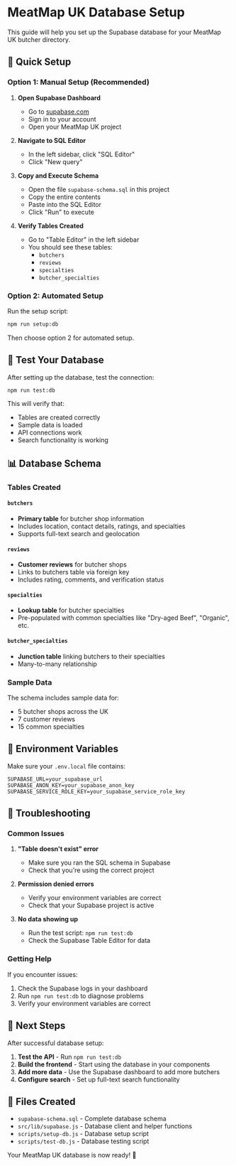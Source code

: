 # MeatMap UK Database Setup

This guide will help you set up the Supabase database for your MeatMap UK butcher directory.

## 🚀 Quick Setup

### Option 1: Manual Setup (Recommended)

1. **Open Supabase Dashboard**
   - Go to [supabase.com](https://supabase.com)
   - Sign in to your account
   - Open your MeatMap UK project

2. **Navigate to SQL Editor**
   - In the left sidebar, click "SQL Editor"
   - Click "New query"

3. **Copy and Execute Schema**
   - Open the file `supabase-schema.sql` in this project
   - Copy the entire contents
   - Paste into the SQL Editor
   - Click "Run" to execute

4. **Verify Tables Created**
   - Go to "Table Editor" in the left sidebar
   - You should see these tables:
     - `butchers`
     - `reviews`
     - `specialties`
     - `butcher_specialties`

### Option 2: Automated Setup

Run the setup script:
```bash
npm run setup:db
```

Then choose option 2 for automated setup.

## 🧪 Test Your Database

After setting up the database, test the connection:

```bash
npm run test:db
```

This will verify that:
- Tables are created correctly
- Sample data is loaded
- API connections work
- Search functionality is working

## 📊 Database Schema

### Tables Created

#### `butchers`
- **Primary table** for butcher shop information
- Includes location, contact details, ratings, and specialties
- Supports full-text search and geolocation

#### `reviews`
- **Customer reviews** for butcher shops
- Links to butchers table via foreign key
- Includes rating, comments, and verification status

#### `specialties`
- **Lookup table** for butcher specialties
- Pre-populated with common specialties like "Dry-aged Beef", "Organic", etc.

#### `butcher_specialties`
- **Junction table** linking butchers to their specialties
- Many-to-many relationship

### Sample Data

The schema includes sample data for:
- 5 butcher shops across the UK
- 7 customer reviews
- 15 common specialties

## 🔧 Environment Variables

Make sure your `.env.local` file contains:

```env
SUPABASE_URL=your_supabase_url
SUPABASE_ANON_KEY=your_supabase_anon_key
SUPABASE_SERVICE_ROLE_KEY=your_supabase_service_role_key
```

## 🚨 Troubleshooting

### Common Issues

1. **"Table doesn't exist" error**
   - Make sure you ran the SQL schema in Supabase
   - Check that you're using the correct project

2. **Permission denied errors**
   - Verify your environment variables are correct
   - Check that your Supabase project is active

3. **No data showing up**
   - Run the test script: `npm run test:db`
   - Check the Supabase Table Editor for data

### Getting Help

If you encounter issues:
1. Check the Supabase logs in your dashboard
2. Run `npm run test:db` to diagnose problems
3. Verify your environment variables are correct

## 🎯 Next Steps

After successful database setup:

1. **Test the API** - Run `npm run test:db`
2. **Build the frontend** - Start using the database in your components
3. **Add more data** - Use the Supabase dashboard to add more butchers
4. **Configure search** - Set up full-text search functionality

## 📁 Files Created

- `supabase-schema.sql` - Complete database schema
- `src/lib/supabase.js` - Database client and helper functions
- `scripts/setup-db.js` - Database setup script
- `scripts/test-db.js` - Database testing script

Your MeatMap UK database is now ready! 🎉
